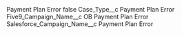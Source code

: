 <?xml version="1.0" encoding="UTF-8"?>
<CustomMetadata xmlns="http://soap.sforce.com/2006/04/metadata" xmlns:xsi="http://www.w3.org/2001/XMLSchema-instance" xmlns:xsd="http://www.w3.org/2001/XMLSchema">
    <label>Payment Plan Error</label>
    <protected>false</protected>
    <values>
        <field>Case_Type__c</field>
        <value xsi:type="xsd:string">Payment Plan Error</value>
    </values>
    <values>
        <field>Five9_Campaign_Name__c</field>
        <value xsi:type="xsd:string">OB Payment Plan Error</value>
    </values>
    <values>
        <field>Salesforce_Campaign_Name__c</field>
        <value xsi:type="xsd:string">Payment Plan Error</value>
    </values>
</CustomMetadata>
